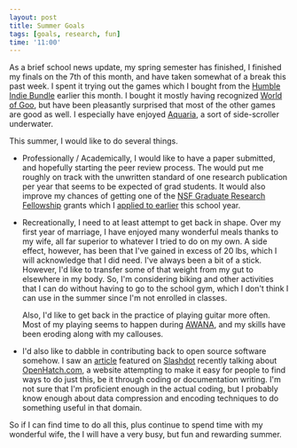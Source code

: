 ```yaml
---
layout: post
title: Summer Goals
tags: [goals, research, fun]
time: '11:00'
---
```


As a brief school news update, my spring semester has finished, I finished my finals on the 7th of this month, and have taken somewhat of a break this past week.  I spent it trying out the games which I bought from the [Humble Indie Bundle][] earlier this month.  I bought it mostly having recognized [World of Goo][], but have been pleasantly surprised that most of the other games are good as well.  I especially have enjoyed [Aquaria][], a sort of side-scroller underwater.

[Humble Indie Bundle]:http://www.wolfire.com/humble
[World of Goo]:http://2dboy.com/games.php
[Aquaria]:http://www.bit-blot.com/aquaria/

This summer, I would like to do several things.

+ 	Professionally / Academically, I would like to have a paper submitted, and hopefully starting the peer review process.  The would put me roughly on track with the unwritten standard of one research publication per year that seems to be expected of grad students.  It would also improve my chances of getting one of the [NSF Graduate Research Fellowship][] grants which I [applied to earlier][] this school year.

[NSF Graduate Research Fellowship]:http://www.nsfgrfp.org/
[applied to earlier]:/2009/12/05/finals_and_other_happenings/

+ 	Recreationally, I need to at least attempt to get back in shape.  Over my first year of marriage, I have enjoyed many wonderful meals thanks to my wife, all far superior to whatever I tried to do on my own.  A side effect, however, has been that I've gained in excess of 20 lbs, which I will acknowledge that I did need.  I've always been a bit of a stick.  However, I'd like to transfer some of that weight from my gut to elsewhere in my body.  So, I'm considering biking and other activities that I can do without having to go to the school gym, which I don't think I can use in the summer since I'm not enrolled in classes.

	Also, I'd like to get back in the practice of playing guitar more often.  Most of my playing seems to happen during [AWANA][], and my skills have been eroding along with my callouses.

[AWANA]:http://en.wikipedia.org/wiki/Awana

+	I'd also like to dabble in contributing back to open source software somehow.  I saw an [article][] featured on [Slashdot][] recently talking about [OpenHatch.com][], a website attempting to make it easy for people to find ways to do just this, be it through coding or documentation writing.  I'm not sure that I'm proficient enough in the actual coding, but I probably know enough about data compression and encoding techniques to do something useful in that domain.

So if I can find time to do all this, plus continue to spend time with my wonderful wife, the I will have a very busy, but fun and rewarding summer.

[article]:http://breaking-catch22.com/?p=152
[Slashdot]:http://news.slashdot.org/story/10/05/16/2121247/Getting-Started-Contributing-Back-To-Open-Source
[OpenHatch.com]:http://openhatch.org/
